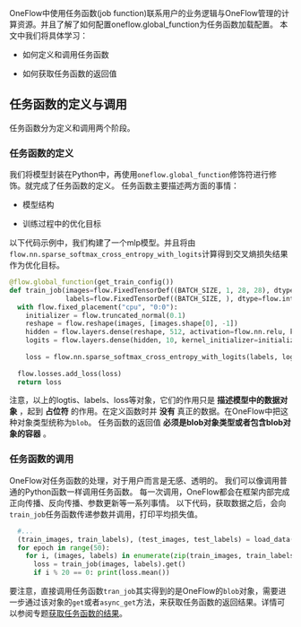 
OneFlow中使用任务函数(job function)联系用户的业务逻辑与OneFlow管理的计算资源。并且了解了如何配置oneflow.global_function为任务函数加载配置。
本文中我们将具体学习：

* 如何定义和调用任务函数

* 如何获取任务函数的返回值

## 任务函数的定义与调用
任务函数分为定义和调用两个阶段。
### 任务函数的定义
我们将模型封装在Python中，再使用`oneflow.global_function`修饰符进行修饰。就完成了任务函数的定义。
任务函数主要描述两方面的事情：

* 模型结构

* 训练过程中的优化目标

以下代码示例中，我们构建了一个mlp模型。并且将由`flow.nn.sparse_softmax_cross_entropy_with_logits`计算得到交叉熵损失结果作为优化目标。
```python
@flow.global_function(get_train_config())
def train_job(images=flow.FixedTensorDef((BATCH_SIZE, 1, 28, 28), dtype=flow.float),
              labels=flow.FixedTensorDef((BATCH_SIZE, ), dtype=flow.int32)):
  with flow.fixed_placement("cpu", "0:0"):
    initializer = flow.truncated_normal(0.1)
    reshape = flow.reshape(images, [images.shape[0], -1])
    hidden = flow.layers.dense(reshape, 512, activation=flow.nn.relu, kernel_initializer=initializer)
    logits = flow.layers.dense(hidden, 10, kernel_initializer=initializer)
    
    loss = flow.nn.sparse_softmax_cross_entropy_with_logits(labels, logits, name="softmax_loss")
  
  flow.losses.add_loss(loss)
  return loss
```
注意，以上的logtis、labels、loss等对象，它们的作用只是 **描述模型中的数据对象** ，起到 **占位符** 的作用。在定义函数时并 **没有** 真正的数据。在OneFlow中把这种对象类型统称为`blob`。
任务函数的返回值 **必须是blob对象类型或者包含blob对象的容器** 。

### 任务函数的调用
OneFlow对任务函数的处理，对于用户而言是无感、透明的。
我们可以像调用普通的Python函数一样调用任务函数。
每一次调用，OneFlow都会在框架内部完成正向传播、反向传播、参数更新等一系列事情。
以下代码，获取数据之后，会向`train_job`任务函数传递参数并调用，打印平均损失值。
```python
  #...
  (train_images, train_labels), (test_images, test_labels) = load_data(BATCH_SIZE)
  for epoch in range(50):
    for i, (images, labels) in enumerate(zip(train_images, train_labels)):
      loss = train_job(images, labels).get()
      if i % 20 == 0: print(loss.mean())
```

要注意，直接调用任务函数`tran_job`其实得到的是OneFlow的`blob`对象，需要进一步通过该对象的`get`或者`async_get`方法，来获取任务函数的返回结果。详情可以参阅专题[获取任务函数的结果](../basics_topics/async_get.md)。

